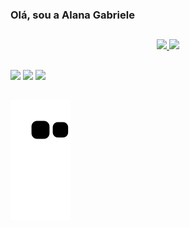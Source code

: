 ### Olá, sou a Alana Gabriele
##
<div align="center">
  <a href="https://github.com/alanagabriele">
  <img height="180em" src="https://github-readme-stats.vercel.app/api?username=alanagabriele&show_icons=true&theme=cobalt&include_all_commits=true&count_private=true"/>
  <img height="180em" src="https://github-readme-stats.vercel.app/api/top-langs/?username=alanagabriele&layout=compact&langs_count=7&theme=cobalt"/>
</div>

##
<div> 
  
  <a href = "mailto:alanagabriele43@gmail.com"><img src="https://img.shields.io/badge/Gmail-D14836?style=for-the-badge&logo=gmail&logoColor=white" target="_blank"></a>
  <a href="https://www.linkedin.com/in/alana-gabriele-317752228/" target="_blank"><img src="https://img.shields.io/badge/-LinkedIn-%230077B5?style=for-the-badge&logo=linkedin&logoColor=white" target="_blank"></a> 
 <a href="https://discord.gg/wagxzStdcR" target="_blank"><img src="https://img.shields.io/badge/Discord-7289DA?style=for-the-badge&logo=discord&logoColor=white" target="_blank"></a> 
 ##
   ![Snake animation](https://github.com/alanagabriele/alanagabriele/blob/output/github-contribution-grid-snake.svg)

</div>
